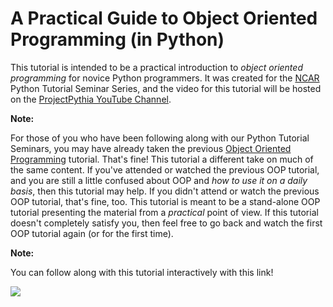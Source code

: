 # A Practical Guide to Object Oriented Programming (in Python)

This tutorial is intended to be a practical introduction to *object oriented programming* for novice Python programmers.  It was created for the [NCAR](https://ncar.ucar.edu) Python Tutorial Seminar Series, and the video for this tutorial will be hosted on the [ProjectPythia YouTube Channel](https://www.youtube.com/channel/UCoZPBqJal5uKpO8ZiwzavCw).

<div class="alert alert-info">
<b>Note:</b>
<p>For those of you who have been following along with our Python Tutorial Seminars, you
may have already taken the previous <a href="https://www.youtube.com/watch?v=GEFnL8C62u8&t=11s">Object Oriented Programming</a> tutorial.  That's fine!  This tutorial a different take on much of the
same content.  If you've attended or watched the previous OOP tutorial, and you are still
a little confused about OOP and <em>how to use it on a daily basis</em>, then this tutorial may
help.  If you didn't attend or watch the previous OOP tutorial, that's fine, too.  This
tutorial is meant to be a stand-alone OOP tutorial presenting the material from a <em>practical</em>
point of view.  If this tutorial doesn't completely satisfy you, then feel free to go back
and watch the first OOP tutorial again (or for the first time).</p>
</div>

<div class="alert alert-info">
<b>Note:</b>
<p>You can follow along with this tutorial interactively with this link!</p>
<p><a href="https://mybinder.org/v2/gh/kmpaul/pg2oop/main?filepath=index.ipynb"><img src="https://mybinder.org/badge_logo.svg"></a></p>
</div>

